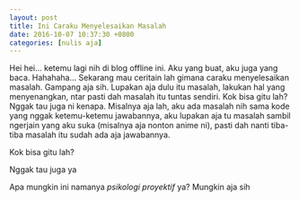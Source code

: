 ```yaml
---
layout: post
title: Ini Caraku Menyelesaikan Masalah
date: 2016-10-07 10:37:30 +0800
categories: [nulis aja]
---
```


Hei hei... ketemu lagi nih di blog offline ini. Aku yang buat, aku juga yang baca. Hahahaha... Sekarang mau ceritain lah gimana caraku menyelesaikan masalah. Gampang aja sih. Lupakan aja dulu itu masalah, lakukan hal yang menyenangkan, ntar pasti dah masalah itu tuntas sendiri. Kok bisa gitu lah? Nggak tau juga ni kenapa. Misalnya aja lah, aku ada masalah nih sama kode yang nggak ketemu-ketemu jawabannya, aku lupakan aja tu masalah sambil ngerjain yang aku suka (misalnya aja nonton anime ni), pasti dah nanti tiba-tiba masalah itu sudah ada aja jawabannya.

Kok bisa gitu lah?

<!-- more -->

Nggak tau juga ya

Apa mungkin ini namanya _psikologi proyektif_ ya? Mungkin aja sih